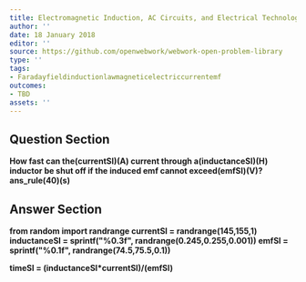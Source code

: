 ```yaml
---
title: Electromagnetic Induction, AC Circuits, and Electrical Technologies - Inductance
author: ''
date: 18 January 2018
editor: ''
source: https://github.com/openwebwork/webwork-open-problem-library
type: ''
tags:
- Faradayfieldinductionlawmagneticelectriccurrentemf
outcomes:
- TBD
assets: ''
---
```


## Question Section 

<b>
How fast can the(currentSI)(A) current through a(inductanceSI)(H) inductor be shut off if the induced emf cannot exceed(emfSI)(V)?
ans_rule(40)(s)



## Answer Section

from random import randrange
currentSI = randrange(145,155,1)
inductanceSI = sprintf("%0.3f", randrange(0.245,0.255,0.001))
emfSI = sprintf("%0.1f", randrange(74.5,75.5,0.1))

timeSI = (inductanceSI*currentSI)/(emfSI)